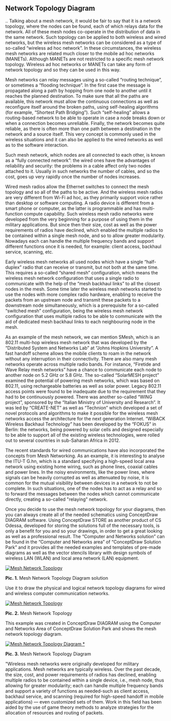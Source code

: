 ## Network Topology Diagram


..
Talking about a mesh network, it would be fair to say that it is a network topology, where the nodes can be found, each of which relays data for the network. All of these mesh nodes co-operate in the distribution of data in the same network. Such topology can be applied to both wireless and wired networks, but the wireless mesh networks can be considered as a type of so-called “wireless ad hoc network”. In these circumstances, the wireless mesh networks are related much closer to the mobile ad hoc networks (MANETs). Although MANETs are not restricted to a specific mesh network topology. Wireless ad hoc networks or MANETs can take any form of network topology and so they can be used in this way.

Mesh networks can relay messages using a so-called “routing technique”, or sometimes a “flooding technique”. In the first case the message is propagated along a path by hopping from one node to another until it reaches the planned destination. To make sure that all the paths are available, this network must allow the continuous connections as well as reconfigure itself around the broken paths, using self-healing algorithms (for example, “Shortest Path Bridging”). Such “self-healing” allows a routing-based network to be able to operate in case a node breaks down or when a connection becomes unreliable. Finally, the network becomes quite reliable, as there is often more than one path between a destination in the network and a source itself. This very concept is commonly used in the wireless situations and it can also be applied to the wired networks as well as to the software interaction.

Such mesh network, which nodes are all connected to each other, is known as a “fully connected network”: the wired ones have the advantages of reliability and security: the problems in a cable affect only two nodes attached to it. Usually in such networks the number of cables, and so the cost, goes up very rapidly once the number of nodes increases.

Wired mesh radios allow the Ethernet switches to connect the mesh topology and so all of the paths to be active. And the wireless mesh radios are very different from Wi-Fi ad hoc, as they primarily support voice rather than desktop or software computing. A radio device is different from a smart phone or computer, as the latter is programmable and has multi-function compute capability. Such wireless mesh radio networks were developed from the very beginning for a purpose of using them in the military applications. But since then their size, cost as well as the power requirements of radios have declined, which enabled the multiple radios to be contained within a single mesh node, and so to allow greater modularity. Nowadays each can handle the multiple frequency bands and support different functions once it is needed, for example: client access, backhaul service, scanning, etc.

Early wireless mesh networks all used nodes which have a single “half-duplex” radio that can receive or transmit, but not both at the same time. This requires a so-called “shared mesh” configuration, which means the wireless mesh network configuration that uses a single radio to communicate with the help of the “mesh backhaul links” to all the closest nodes in the mesh. Some time later the wireless mesh networks started to use the nodes with more complex radio hardware, enabling to receive the packets from an upstream node and transmit these packets to a downstream node simultaneously, which is a prerequisite for a so-called “switched mesh” configuration, being the wireless mesh network configuration that uses multiple radios to be able to communicate with the aid of dedicated mesh backhaul links to each neighbouring node in the mesh.

As an example of the mesh network, we can mention SMesh, which is an 802.11 multi-hop wireless mesh network that was developed by the “Distributed System and Networks Lab” at “Johns Hopkins University”. A fast handoff scheme allows the mobile clients to roam in the network without any interruption in their connectivity. There are also many mesh networks operate across multiple radio bands. For instance, “Firetide and Wave Relay mesh networks” have a chance to communicate each node to another node on 5.2 GHz or 5.8 GHz. The so-called “SolarMESH project” examined the potential of powering mesh networks, which was based on 802.11, using rechargeable batteries as well as solar power. Legacy 802.11 access points were found to be inadequate due to the requirement that they had to be continuously powered. There was another so-called “WING project”, sponsored by the “Italian Ministry of University and Research”. It was led by “CREATE-NET” as well as “Technion” which developed a set of novel protocols and algorithms to make it possible for the wireless mesh networks access the architecture for the next generation Internet. “WiBACK Wireless Backhaul Technology” has been developed by the “FOKUS” in Berlin: the networks, being powered by solar cells and designed especially to be able to support all of the existing wireless technologies, were rolled out to several countries in sub-Saharan Africa in 2012.

The recent standards for wired communications have also incorporated the concepts from Mesh Networking. As an example, it is interesting to analyse the ITU-T G.hn, which is a standard specifying a high-speed local area network using existing home wiring, such as phone lines, coaxial cables and power lines. In the noisy environments, like the power lines, where signals can be heavily corrupted as well as attenuated by noise, it is common for the mutual visibility between devices in a network to not be complete. In such situations, one of the nodes has to act as a relay and so to forward the messages between the nodes which cannot communicate directly, creating a so-called "relaying" network.

Once you decide to use the mesh network topology for your diagrams, then you can always create all of the needed schematics using ConceptDraw DIAGRAM software. Using ConceptDraw STORE as another product of CS Odessa, developed for storing the solutions full of the necessary tools, is only a benefit for you and so your drawings, in order to get a great looking as well as a professional result. The “Computer and Networks solution” can be found in the “Computer and Networks area” of “ConceptDraw Solution Park” and it provides all the needed examples and templates of pre-made diagrams as well as the vector stencils library with design symbols of wireless LAN (WLAN) and local area network (LAN) equipment.

[![Mesh Network Topology](https://www.conceptdraw.com/How-To-Guide/picture/mesh-network-topology/Network-Topology-Mesh.png "Mesh Network Topology")](https://www.conceptdraw.com/How-To-Guide/picture/mesh-network-topology/Network-Topology-Mesh.png)

**Pic. 1.** Mesh Network Topology Diagram solution

Use it to draw the physical and logical network topology diagrams for wired and wireless computer communication networks.

[![Mesh Network Topology](https://www.conceptdraw.com/How-To-Guide/picture/mesh-network-topology/Mesh-Network-Topology.png "Mesh Network Topology")](https://www.conceptdraw.com/How-To-Guide/picture/mesh-network-topology/Mesh-Network-Topology.png)

**Pic. 2.** Mesh Network Topology

This example was created in ConceptDraw DIAGRAM using the Computer and Networks Area of ConceptDraw Solution Park and shows the mesh network topology diagram.

[![Mesh Network Topology Diagram *](https://www.conceptdraw.com/How-To-Guide/picture/Mesh-network-topology-diagram.png)](https://www.conceptdraw.com/How-To-Guide/picture/Mesh-network-topology-diagram.png)

**Pic. 3.** Mesh Network Topology Diagram

"Wireless mesh networks were originally developed for military applications. Mesh networks are typically wireless. Over the past decade, the size, cost, and power requirements of radios has declined, enabling multiple radios to be contained within a single device, i.e., mesh node, thus allowing for greater modularity; each can handle multiple frequency bands and support a variety of functions as needed-such as client access, backhaul service, and scanning (required for high-speed handoff in mobile applications) — even customized sets of them. Work in this field has been aided by the use of game theory methods to analyze strategies for the allocation of resources and routing of packets.